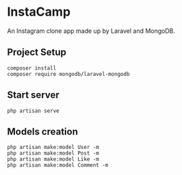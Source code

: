 # InstaCamp
An Instagram clone app made up by Laravel and MongoDB.

## Project Setup
```
composer install
composer require mongodb/laravel-mongodb
```

## Start server
```
php artisan serve
```

## Models creation
```
php artisan make:model User -m
php artisan make:model Post -m
php artisan make:model Like -m
php artisan make:model Comment -m
```